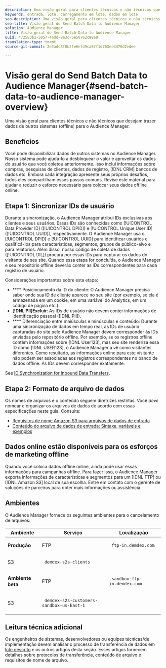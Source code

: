 ```yaml
---
description: Uma visão geral para clientes técnicos e não técnicos que desejam trazer dados de outros sistemas (offline) para o Audience Manager.
keywords: entrada, lote, carregamento em lote, dados em lote
seo-description: Uma visão geral para clientes técnicos e não técnicos que desejam trazer dados de outros sistemas (offline) para o Audience Manager. Para fazer isso, use a opção de carregamento em lote no Audience Manager.
seo-title: Visão geral do Send Batch Data to Audience Manager
solution: Audience Manager
title: Visão geral do Send Batch Data to Audience Manager
uuid: 472583b1-5057-4add-8e3c-5e50762c88e0
translation-type: tm+mt
source-git-commit: 2e3adc8f0b2fe6efd9ca57f1d763ee4476d2edee

---
```



# Visão geral do Send Batch Data to Audience Manager{#send-batch-data-to-audience-manager-overview}

Uma visão geral para clientes técnicos e não técnicos que desejam trazer dados de outros sistemas (offline) para o Audience Manager.

## Benefícios

<!-- c_offline_to_online.xml -->

Você pode disponibilizar dados de outros sistemas no Audience Manager. Nosso sistema pode ajudá-lo a desbloquear o valor e aproveitar os dados do usuário que você coletou anteriormente. Isso inclui informações sobre compras, pesquisas de clientes, dados de registro, [!DNL CRM] bancos de dados etc. Embora cada integração apresente seus próprios desafios, todos eles compartilham esses passos comuns. Revise este material para ajudar a reduzir o esforço necessário para colocar seus dados offline online.

## Etapa 1: Sincronizar IDs de usuário

Durante a sincronização, o Audience Manager atribui IDs exclusivas aos clientes e seus usuários. Essas IDs são conhecidas como [!UICONTROL Data Provider ID] ([!UICONTROL DPID]) e [!UICONTROL Unique User ID] ([!UICONTROL UUID]), respectivamente. O Audience Manager usa o [!UICONTROL DPID] e [!UICONTROL UUID] para identificar usuários e qualificá-los para características, segmentos, grupos de público-alvo e para relatórios. Além disso, nosso código de coleta de dados ([!UICONTROL DIL]) procura por essas IDs para capturar os dados do visitante de seu site. Quando essa etapa for concluída, o Audience Manager e seu repositório offline deverão conter as IDs correspondentes para cada registro de usuário.

Considerações importantes sobre esta etapa:

* **** Posicionamento da ID do cliente: O Audience Manager precisa saber onde sua ID de cliente aparece no seu site (por exemplo, se ela é armazenada em um cookie, em uma variável do Analytics, em um código de página etc.).
* **[!DNL PII]Excluir**: As IDs de usuário não devem conter informações de identificação pessoal ([!DNL PII]).
* **** Diferenciação entre maiúsculas e minúsculas e conteúdo: Durante uma sincronização de dados em tempo real, as IDs de usuário capturadas do site pelo Audience Manager devem corresponder às IDs enviadas pelo repositório offline. Por exemplo, se os registros offline contêm informações sobre [!DNL User123], mas seu site renderiza essa ID como [!DNL USER123], o Audience Manager a vê como visitantes diferentes. Como resultado, as informações online para este visitante não podem ser associadas aos registros correspondentes no banco de dados offline. As IDs devem corresponder exatamente.

See [ID Synchronization for Inbound Data Transfers](../../../integration/sending-audience-data/batch-data-transfer-explained/id-sync-http.md).

<!-- 

<p> <b>Step 2: Create a Translation File</b> </p> 
<p>A translation file classifies data according to uniform and logical hierarchy. It is a taxonomy that helps you organize information from general categories (e.g., geography) to more precise classifications (e.g., <i>geography > United States > New York</i>). Also, it labels data with to easy to understand names such as "gender=male" or "color=green" instead of with your internal SKUs, abbreviations, or other names. The file lets Audience Manager display this information in a readable, logical manner. You and your data partners must create and share the translation file with Audience Manager before any real-time or server-to-server data transfers can begin. You can update this file on a schedule relevant to your business needs. </p> 
<p>Important considerations about this step: </p> 
<ul id="ul_6A05AECB0BD649B1BF1B34058E9008E2"> 
 <li id="li_39817ED898F14156A77FCAC066FE0968"> <b>Create a comprehensive list:</b> The translation file must include all the possible values that can be passed in on a particular key. For example, if you have category key called "color" and it accepts the values "red," "green," and "blue," the translation file must contain <i>all</i> those elements. </li> 
 <li id="li_19CAD7683BCF45278E2991C1EDBC9903"> <b>Case and content sensitivity:</b> The key-values in the file must match the values actually passed in to Audience Manager from your website. </li> 
</ul> 
<p>See DATA TRANSLATION FILE. </p>

 -->

## Etapa 2: Formato de arquivo de dados

Os nomes de arquivos e o conteúdo seguem diretrizes restritas. Você *deve* nomear e organizar os arquivos de dados de acordo com essas especificações neste guia. Consulte:

* [Requisitos de nome Amazon S3 para arquivos de dados de entrada](../../../integration/sending-audience-data/batch-data-transfer-explained/inbound-s3-filenames.md)
* [Conteúdo do arquivo de dados de entrada: Sintaxe, variáveis e exemplos](../../../integration/sending-audience-data/batch-data-transfer-explained/inbound-file-contents.md)

## Dados online estão disponíveis para os esforços de marketing offline

Quando você coloca dados offline online, ainda pode usar essas informações para campanhas offline. Para fazer isso, o Audience Manager exporta informações de características e segmentos para um [!DNL FTP] ou [!DNL Amazon S3] local de sua escolha. Entre em contato com o gerente de soluções de parceiros para obter mais informações ou assistência.

## Ambientes

O Audience Manager fornece os seguintes ambientes para o cancelamento de arquivos:

<table id="table_A61AA64578944B23B5A7355F2A76E882"> 
 <thead> 
  <tr> 
   <th colname="col1" class="entry"> Ambiente </th> 
   <th colname="col02" class="entry"> Serviço </th> 
   <th colname="col2" class="entry"> Localização </th> 
  </tr> 
 </thead>
 <tbody> 
  <tr> 
   <td colname="col1" morerows="1"> <b>Produção</b> </td> 
   <td colname="col02"> FTP </td> 
   <td colname="col2"> <p> <code> ftp-in.demdex.com</code> </p> </td> 
  </tr> 
  <tr> 
   <td colname="col02"> S3 </td> 
   <td colname="col2"> <p> <code> demdex-s2s-clients</code> </p> </td> 
  </tr> 
  <tr> 
   <td colname="col1" morerows="1"> <b>Ambiente beta</b> </td> 
   <td colname="col02"> FTP </td> 
   <td colname="col2"> <p><code> sandbox-ftp-in.demdex.com</code> </p> </td> 
  </tr> 
  <tr> 
   <td colname="col02"> S3 </td> 
   <td colname="col2"> <p> <code> demdex-s2s-customers-sandbox-us-East-1</code> </p> </td> 
  </tr> 
 </tbody> 
</table>

## Leitura técnica adicional

Os engenheiros de sistemas, desenvolvedores ou equipes técnicas/de implementação devem analisar o processo de transferência de dados em [lote descrito](../../../integration/sending-audience-data/batch-data-transfer-explained/batch-data-transfer-explained.md) e os outros artigos desta seção. Esses artigos fornecem detalhes sobre protocolos de transferência, conteúdo de arquivo e requisitos de nome de arquivo.